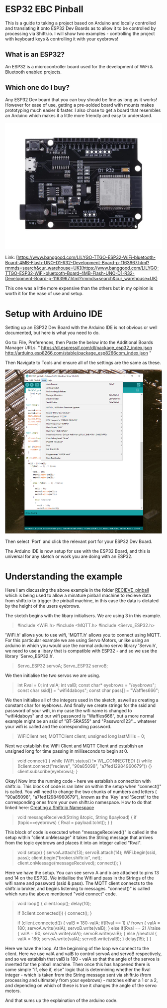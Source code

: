 ﻿# ESP32 EBC Pinball

This is a guide to taking a project based on Arduino and locally controlled and translating it onto ESP32 Dev Boards as to allow it to be controlled by processing via Shiftr.io. I will show two examples - controlling the project with keyboard keys & controlling it with your eyebrows!

## What is an ESP32?

An ESP32 is a microcontroller board used for the development of WiFi & Bluetooth enabled projects.

## Which one do I buy?

Any ESP32 Dev board that you can buy should be fine as long as it works! However for ease of use, getting a pre-solded board with mounts makes prototyping much easier & faster. I also chose to get a board that resembles an Arduino which makes it a little more friendly and easy to understand.

![esp32 board I chose](https://github.com/josephlyons/FACE_CONTROL_DIGITAL_TOOLKIT/blob/master/IDEAS%20BOOK/PHYSICAL/1.%20PINBALL/ESP32%20Enabled/images/esp32%20dev%20board%20studio%20pic.png?raw=true)

Link:
[https://www.banggood.com/LILYGO-TTGO-ESP32-WiFi-bluetooth-Board-4MB-Flash-UNO-D1-R32-Development-Board-p-1163967.html?rmmds=search&cur_warehouse=UK](https://www.banggood.com/LILYGO-TTGO-ESP32-WiFi-bluetooth-Board-4MB-Flash-UNO-D1-R32-Development-Board-p-1163967.html?rmmds=search&cur_warehouse=UK)

This one was a little more expensive than the others but in my opinion is worth it for the ease of use and setup.

# Setup with Arduino IDE

Setting up an ESP32 Dev Board with the Arduino IDE is not obvious or well documented, but here is what you need to do.

Go to: File, Preferences, then Paste the below into the Additional Boards Manager URLs.
" https://dl.espressif.com/dl/package_esp32_index.json
http://arduino.esp8266.com/stable/package_esp8266com_index.json "

Then Navigate to Tools and ensure all of the settings are the same as these.

![Tools settings screenshot](https://github.com/josephlyons/FACE_CONTROL_DIGITAL_TOOLKIT/blob/master/IDEAS%20BOOK/PHYSICAL/1.%20PINBALL/ESP32%20Enabled/images/Tools%20settings%20screenshot.png?raw=true)

Then select 'Port' and click the relevant port for your ESP32 Dev Board.

The Arduino IDE is now setup for use with the ESP32 Board, and this is universal for any sketch or work you are doing with an ESP32.

# Understanding the example

Here I am discussing the above example in the folder [RECIEVE_pinball](https://github.com/josephlyons/FACE_CONTROL_DIGITAL_TOOLKIT/tree/master/IDEAS%20BOOK/PHYSICAL/1.%20PINBALL/ESP32%20Enabled/RECIEVE_pinball "RECIEVE_pinball") 
which is being used to allow a minature pinball machine to recieve data from shiftr.io to trigger the pinball machine, in this case the data is dictated by the height of the users eyebrows.

The sketch begins with the libary initialisers. We are using 3 in this example.

> #include <WiFi.h>
> #include <MQTT.h>
> #include <Servo_ESP32.h>

'WiFi.h' allows you to use wifi, 'MQTT.h' allows you to connect using MQTT. For this particular example we are using Servo Motors, unlike using an arduino in which you would use the normal arduino servo library 'Servo.h', we need to use a libary that is compatible with ESP32 - and so we use the library 'Servo_ESP32.h'.

> Servo_ESP32 servoA;
> Servo_ESP32 servoB;

We then initialise the two servos we are using.

> int Rval = 0;
> int valA;
> int valB;
> const char* eyebrows = "/eyebrows";
> const char ssid[] = "wifi4daboys";
> const char pass[] = "Waffles666";

We then initialise all of the integers used in the sketch, aswell as creating a constant char for eyebrows. And finally we create strings for the ssid and password of your wifi, in my case the wifi name is changed to "wifi4daboys" and our wifi password is "Waffles666", but a more normal example might be an ssid of "BT-5RA555" and "Password123"... whatever your wifi is called and the corresponding password.

> WiFiClient net;
> MQTTClient client;
> unsigned long lastMillis = 0;

Next we establish the WiFi Client and MQTT Client and establish an unsigned long for time passing in milliseconds to begin at 0.

>void connect() {
>   while (WiFi.status() != WL_CONNECTED) {}
>   while (!client.connect("recieve", "90a85098", "a7fed12984960679")) {}
>   client.subscribe(eyebrows);
> }

Okay! Now into the running code - here we establish a connection with shiftr.io. This block of code is ran later on within the setup when "connect()" is called. You will need to change the two chunks of numbers and letters ( "90a85098", "a7fed12984960679"), known as the 'Key' and 'Secret' to the corresponding ones from your own shiftr.io namespace. How to do that linked here:
[Creating a Shiftr.io Namespace](https://github.com/josephlyons/FACE_CONTROL_DIGITAL_TOOLKIT/tree/master/IDEAS%20BOOK/PHYSICAL/1.%20PINBALL/ESP32%20Enabled/Creating%20a%20Shiftr.io%20Namespace)



> void messageReceived(String &topic, String &payload) 
> {
>   if (topic==eyebrows)
>    {
>     Rval = payload.toInt();
>     }
> }

This block of code is executed when "messageReceived()" is called in the setup within "client.onMessage" it takes the String message that arrives from the topic eyebrows and places it into an integer called "Rval".

>void setup() 
>{
>  servoA.attach(13);
>  servoB.attach(14);
>  WiFi.begin(ssid, pass);
>  client.begin("broker.shiftr.io", net);
>  client.onMessage(messageReceived);
>  connect();
>}

Here we have the setup. You can see servo A and b are attached to pins 13 and 14 on the ESP32. We initiallise the Wifi and pass in the Strings of the wifi name and password (ssid & pass). The MQTT client connects to the shiftr.io broker, and begins listening to messages. "connect()" is called which runs the above mentioned "void connect" code.

> void loop() 
> {
>  client.loop();
>   delay(10);
> 
>   if (!client.connected()) {
>     connect();
>   }
>   
> if (client.connected())
>   {
>  valB = 180-valA;
>     if(Rval == 1) // frown
>     {
>       valA = 180;
>       servoA.write(valA);
>       servoB.write(valB);
>     }
>       else if(Rval == 2) //raise
>      {
>        valA = 90;
>        servoA.write(valA);
>        servoB.write(valB);
>     }
>         else //neutral
>        {
>          valA = 180;
>           servoA.write(valA);
>           servoB.write(valB);
>         }
> delay(15);
>   }
> }

Here we have the loop. At the beginning of the loop we connect to the client. 
Here we use valA and valB to control servoA and servoB respectively, and so we establish that valB is 180 - valA so that the angle of the servos is inverted for the pinball machine.
Then once this has happened there is some simple "if, else if, else" logic that is determining whether the Rval integer - which is taken from the String message sent via shiftr.io (from processing and ultimately from your eyebrows) - matches either a 1 or a 2, and depending on which of these is true it changes the angle of the servo motors.

And that sums up the explaination of the arduino code.
